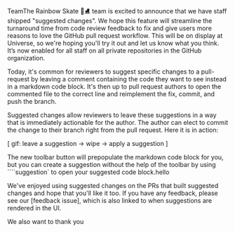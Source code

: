 TeamThe Rainbow Skate 🌈⛸️ team is excited to announce that we have staff shipped "suggested changes". We hope this feature will streamline the turnaround time from code review feedback to fix and give users more reasons to love the GitHub pull request workflow. This will be on display at Universe, so we're hoping you'll try it out and let us know what you think. It’s now enabled for all staff on all private repositories in the GitHub organization.

Today, it's common for reviewers to suggest specific changes to a pull-request by leaving a comment containing the code they want to see instead in a markdown code block. It's then up to pull request authors to open the commented file to the correct line and reimplement the fix, commit, and push the branch.

Suggested changes allow reviewers to leave these suggestions in a way that is immediately actionable for the author. The author can elect to commit the change to their branch right from the pull request. Here it is in action:

[ gif: leave a suggestion -> wipe -> apply a suggestion ]

The new toolbar button will prepopulate the markdown code block for you, but you can create a suggestion without the help of the toolbar by using ````suggestion` to open your suggested code block.hello

We've enjoyed using suggested changes on the PRs that built suggested changes and hope that you'll like it too. If you have any feedback, please see our [feedback issue], which is also linked to when suggestions are rendered in the UI.

We also want to thank you

